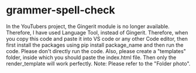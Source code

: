 # grammer-spell-check
In the YouTubers project, the Gingerit module is no longer available. Therefore, I have used Language Tool, instead of Gingerit. Therefore, when you copy this code and paste it into VS code or any other Code editor, then first install the packages using pip install package_name and then run the code. Please don't directly run the code.
Also, please create a "templates" folder, inside which you should paste the index.html file. Then only the render_template will work perfectly.
Note: Please refer to the "Folder photo".
